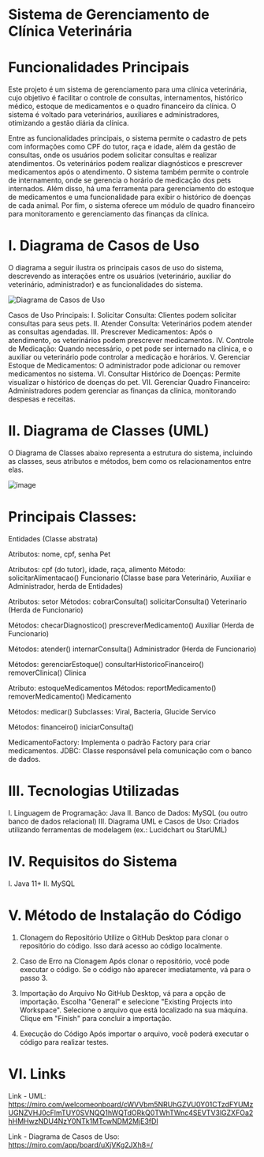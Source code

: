 # Sistema de Gerenciamento de Clínica Veterinária

# Funcionalidades Principais
Este projeto é um sistema de gerenciamento para uma clínica veterinária, cujo objetivo é facilitar o controle de consultas, internamentos, histórico médico, estoque de medicamentos e o quadro financeiro da clínica. O sistema é voltado para veterinários, auxiliares e administradores, otimizando a gestão diária da clínica.

Entre as funcionalidades principais, o sistema permite o cadastro de pets com informações como CPF do tutor, raça e idade, além da gestão de consultas, onde os usuários podem solicitar consultas e realizar atendimentos. Os veterinários podem realizar diagnósticos e prescrever medicamentos após o atendimento. O sistema também permite o controle de internamento, onde se gerencia o horário de medicação dos pets internados. Além disso, há uma ferramenta para gerenciamento do estoque de medicamentos e uma funcionalidade para exibir o histórico de doenças de cada animal. Por fim, o sistema oferece um módulo de quadro financeiro para monitoramento e gerenciamento das finanças da clínica.

# I. Diagrama de Casos de Uso
O diagrama a seguir ilustra os principais casos de uso do sistema, descrevendo as interações entre os usuários (veterinário, auxiliar do veterinário, administrador) e as funcionalidades do sistema.

![Diagrama de Casos de Uso](https://github.com/user-attachments/assets/2b2da7db-3c9e-44fa-8ecd-11b10aff7324)

Casos de Uso Principais:
I. Solicitar Consulta: Clientes podem solicitar consultas para seus pets.
II. Atender Consulta: Veterinários podem atender as consultas agendadas.
III. Prescrever Medicamentos: Após o atendimento, os veterinários podem prescrever medicamentos.
IV. Controle de Medicação: Quando necessário, o pet pode ser internado na clínica, e o auxiliar ou veterinário pode controlar a medicação e horários.
V. Gerenciar Estoque de Medicamentos: O administrador pode adicionar ou remover medicamentos no sistema.
VI. Consultar Histórico de Doenças: Permite visualizar o histórico de doenças do pet.
VII. Gerenciar Quadro Financeiro: Administradores podem gerenciar as finanças da clínica, monitorando despesas e receitas.

# II. Diagrama de Classes (UML)
O Diagrama de Classes abaixo representa a estrutura do sistema, incluindo as classes, seus atributos e métodos, bem como os relacionamentos entre elas.

![image](https://github.com/user-attachments/assets/0c0e2f6e-3875-47b6-bd5c-ddfe7beafcf8)

# Principais Classes:
Entidades (Classe abstrata)

Atributos: nome, cpf, senha
Pet

Atributos: cpf (do tutor), idade, raça, alimento
Método: solicitarAlimentacao()
Funcionario (Classe base para Veterinário, Auxiliar e Administrador, herda de Entidades)

Atributos: setor
Métodos:
cobrarConsulta()
solicitarConsulta()
Veterinario (Herda de Funcionario)

Métodos:
checarDiagnostico()
prescreverMedicamento()
Auxiliar (Herda de Funcionario)

Métodos:
atender()
internarConsulta()
Administrador (Herda de Funcionario)

Métodos:
gerenciarEstoque()
consultarHistoricoFinanceiro()
removerClinica()
Clinica

Atributo: estoqueMedicamentos
Métodos:
reportMedicamento()
removerMedicamento()
Medicamento

Métodos: medicar()
Subclasses: Viral, Bacteria, Glucide
Servico

Métodos:
financeiro()
iniciarConsulta()

MedicamentoFactory: Implementa o padrão Factory para criar medicamentos.
JDBC: Classe responsável pela comunicação com o banco de dados.

# III. Tecnologias Utilizadas
I. Linguagem de Programação: Java
II. Banco de Dados: MySQL (ou outro banco de dados relacional)
III. Diagrama UML e Casos de Uso: Criados utilizando ferramentas de modelagem (ex.: Lucidchart ou StarUML)

# IV. Requisitos do Sistema
I. Java 11+
II. MySQL

# V. Método de Instalação do Código
1. Clonagem do Repositório
Utilize o GitHub Desktop para clonar o repositório do código. Isso dará acesso ao código localmente.

2. Caso de Erro na Clonagem
Após clonar o repositório, você pode executar o código. Se o código não aparecer imediatamente, vá para o passo 3.

3. Importação do Arquivo
No GitHub Desktop, vá para a opção de importação. Escolha "General" e selecione "Existing Projects into Workspace". Selecione o arquivo que está localizado na sua máquina. Clique em "Finish" para concluir a importação.

4. Execução do Código
Após importar o arquivo, você poderá executar o código para realizar testes.

# VI. Links
Link - UML:
https://miro.com/welcomeonboard/cWVVbm5NRUhGZVU0Y01CTzdFYUMzUGNZVHJ0cFlmTUY0SVNQQ1hWQTdORkQ0TWhTWnc4SEVTV3lGZXFOa2hHMHwzNDU4NzY0NTk1MTcwNDM2MjE3fDI

Link - Diagrama de Casos de Uso:
https://miro.com/app/board/uXjVKg2JXh8=/


